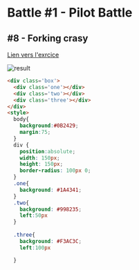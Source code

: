 # Battle #1 - Pilot Battle

## #8 - Forking crasy

[Lien vers l'exrcice](https://cssbattle.dev/play/4)

![result](./images/8-forking-crazy.png)

```html
<div class='box'>
  <div class='one'></div>
  <div class='two'></div>
  <div class='three'></div>
</div>
<style>
  body{
    background:#0B2429;
    margin:75;
  }
  div {
    position:absolute;
    width: 150px;
    height: 150px;
    border-radius: 100px 0;
  }
  .one{
    background: #1A4341;
  }
  .two{
    background: #998235;
    left:50px
  }
  
  .three{
    background: #F3AC3C;
    left:100px

  }



```
